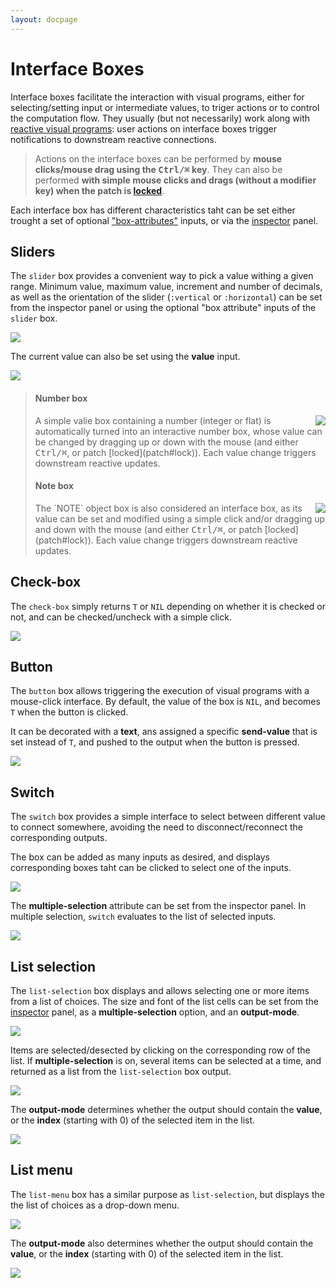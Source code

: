```yaml
---
layout: docpage
---
```


# Interface Boxes

Interface boxes facilitate the interaction with visual programs, either for selecting/setting input or intermediate values, to triger actions or to control the computation flow.
They usually (but not necessarily) work along with [reactive visual programs](reactive): user actions on interface boxes trigger notifications to downstream reactive connections.

> Actions on the interface boxes can be performed by **mouse clicks/mouse drag using the <kbd>Ctrl/⌘</kbd> key**.
> They can also be performed **with simple mouse clicks and drags (without a modifier key) when the patch is [locked](patch#lock)**.

Each interface box has different characteristics taht can be set either trought a set of optional ["box-attributes"](objects#box-attributes) inputs, or via the [inspector](inspector) panel.


## Sliders

The `slider` box provides a convenient way to pick a value withing a given range. 
Minimum value, maximum value, increment and number of decimals, as well as the orientation of the slider (`:vertical` or `:horizontal`) can be set from the inspector panel or using the optional "box attribute" inputs of the `slider` box. 

<img src="interface-boxes_img/slider.png">

The current value can also be set using the **value** input.

<img src="interface-boxes_img/slider-set-value.png">


> #### Number box
> <img src="interface-boxes_img/value-box.png" align="right">
> A simple valie box containing a number (integer or flat) is automatically turned into an interactive number box, whose value can be changed by dragging up or down with the mouse (and either <kbd>Ctrl/⌘</kbd>, or patch [locked](patch#lock)).
> Each value change triggers downstream reactive updates.
>
> #### Note box
> <img src="interface-boxes_img/note-box.png" align="right">
> The `NOTE` object box is also considered an interface box, as its value can be set and modified using a simple click and/or dragging up and down with the mouse (and either <kbd>Ctrl/⌘</kbd>, or patch [locked](patch#lock)). 
> Each value change triggers downstream reactive updates.


## Check-box

The `check-box` simply returns `T` or `NIL` depending on whether it is checked or not, and can be checked/uncheck with a simple click. 

<img src="interface-boxes_img/check-box.png">


## Button

The `button` box allows triggering the execution of visual programs with a mouse-click interface.
By default, the value of the box is `NIL`, and becomes `T` when the button is clicked.

It can be decorated with a **text**, ans assigned a specific **send-value** that is set instead of `T`, and pushed to the output when the button is pressed. 

<img src="interface-boxes_img/button.png">


## Switch

The `switch` box provides a simple interface to select between different value to connect somewhere, avoiding the need to disconnect/reconnect the corresponding outputs.

The box can be added as many inputs as desired, and displays corresponding boxes taht can be clicked to select one of the inputs.

<img src="interface-boxes_img/switch.png">

The **multiple-selection** attribute can be set from the inspector panel. In multiple selection, `switch` evaluates to the list of selected inputs.

<img src="interface-boxes_img/switch-multi.png">


## List selection

The `list-selection` box displays and allows selecting one or more items from a list of choices.
The size and font of the list cells can be set from the [inspector](inspector) panel, as a **multiple-selection** option, and an **output-mode**.  

<img src="interface-boxes_img/list-selection.png">

Items are selected/desected by clicking on the corresponding row of the list.
If **multiple-selection** is on, several items can be selected at a time, and returned as a list from the `list-selection` box output.

<img src="interface-boxes_img/list-selection-multi.png">

The **output-mode** determines whether the output should contain the **value**, or the **index** (starting with 0) of the selected item in the list. 

<img src="interface-boxes_img/list-selection-index.png">


## List menu

The `list-menu` box has a similar purpose as `list-selection`, but displays the the list of choices as a drop-down menu.  

<img src="interface-boxes_img/list-menu.png">

The **output-mode** also determines whether the output should contain the **value**, or the **index** (starting with 0) of the selected item in the list. 

<img src="interface-boxes_img/list-menu-index.png">

